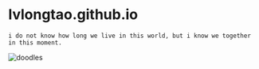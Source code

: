 # lvlongtao.github.io
```
i do not know how long we live in this world, but i know we together in this moment.
```
![doodles](https://www.google.com/logos/doodles/2016/summer-solstice-strawberry-moon-5156509353771008-hp2x.gif)
